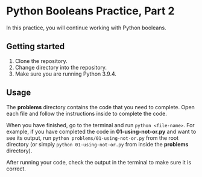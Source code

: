 # Python Booleans Practice, Part 2

In this practice, you will continue working with Python booleans.

## Getting started

1. Clone the repository.
2. Change directory into the repository.
3. Make sure you are running Python 3.9.4.

## Usage

The __problems__ directory contains the code that you need to complete. Open
each file and follow the instructions inside to complete the code.

When you have finished, go to the terminal and run `python <file-name>`. For
example, if you have completed the code in __01-using-not-or.py__ and want to
see its output, run `python problems/01-using-not-or.py` from the root directory
(or simply `python 01-using-not-or.py` from inside the __problems__ directory).

After running your code, check the output in the terminal to make sure it is
correct.
